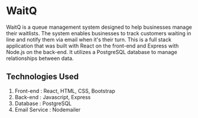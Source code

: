 # WaitQ

WaitQ is a queue management system designed to help businesses manage their waitlists. 
The system enables businesses to track customers waiting in line and notify them via email when it's their turn. 
This is a full stack application that was built with React on the front-end and Express with Node.js on the back-end.
It utilizes a PostgreSQL database to manage relationships between data.


## Technologies Used
1. Front-end : React, HTML, CSS, Bootstrap
2. Back-end : Javascript, Express
3. Database : PostgreSQL
4. Email Service : Nodemailer
